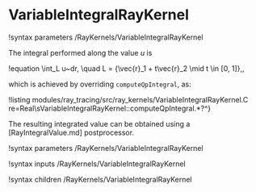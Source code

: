 # VariableIntegralRayKernel

!syntax parameters /RayKernels/VariableIntegralRayKernel

The integral performed along the value $u$ is

!equation
\int_L u~dr, \quad L = \{\vec{r}_1 + t\vec{r}_2 \mid t \in [0, 1]\}\,,

which is achieved by overriding `computeQpIntegral`, as:

!listing modules/ray_tracing/src/ray_kernels/VariableIntegralRayKernel.C re=Real\sVariableIntegralRayKernel::computeQpIntegral.*?^}

The resulting integrated value can be obtained using a [RayIntegralValue.md] postprocessor.

!syntax parameters /RayKernels/VariableIntegralRayKernel

!syntax inputs /RayKernels/VariableIntegralRayKernel

!syntax children /RayKernels/VariableIntegralRayKernel
